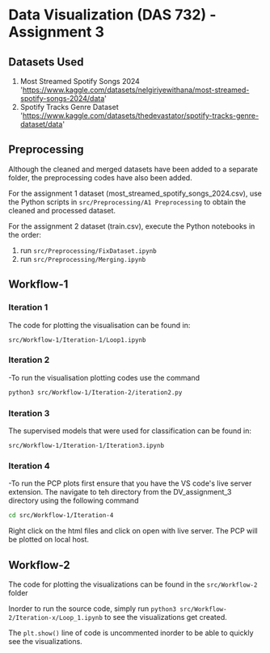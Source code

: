 # Data Visualization (DAS 732) - Assignment 3

## Datasets Used

1. Most Streamed Spotify Songs 2024 'https://www.kaggle.com/datasets/nelgiriyewithana/most-streamed-spotify-songs-2024/data'
3. Spotify Tracks Genre Dataset 'https://www.kaggle.com/datasets/thedevastator/spotify-tracks-genre-dataset/data'

## Preprocessing

Although the cleaned and merged datasets have been added to a separate folder, the preprocessing codes have also been added.

For the assignment 1 dataset (most_streamed_spotify_songs_2024.csv), use the Python scripts in ```src/Preprocessing/A1 Preprocessing``` to obtain the cleaned and processed dataset.

For the assignment 2 dataset (train.csv), execute the Python notebooks in the order:

1. run ```src/Preprocessing/FixDataset.ipynb```
2. run ```src/Preprocessing/Merging.ipynb```

## Workflow-1

### Iteration 1

The code for plotting the visualisation can be found in:

```src/Workflow-1/Iteration-1/Loop1.ipynb```

### Iteration 2

-To run the visualisation plotting codes use the command 
```bash 
python3 src/Workflow-1/Iteration-2/iteration2.py

```

### Iteration 3

The supervised models that were used for classification can be found in:

```src/Workflow-1/Iteration-1/Iteration3.ipynb```

### Iteration 4

-To run the PCP plots first ensure that you have the VS code's live server extension. The navigate to teh directory from the DV_assignment_3 directory using the following command
```bash
cd src/Workflow-1/Iteration-4
```
Right click on the html files and click on open with live server. The PCP will be plotted on local host.

## Workflow-2
The code for plotting the visualizations can be found in the ```src/Workflow-2``` folder

Inorder to run the source code, simply run ```python3 src/Workflow-2/Iteration-x/Loop_1.ipynb``` to see the visualizations get created.

The ```plt.show()``` line of code is uncommented inorder to be able to quickly see the visualizations.